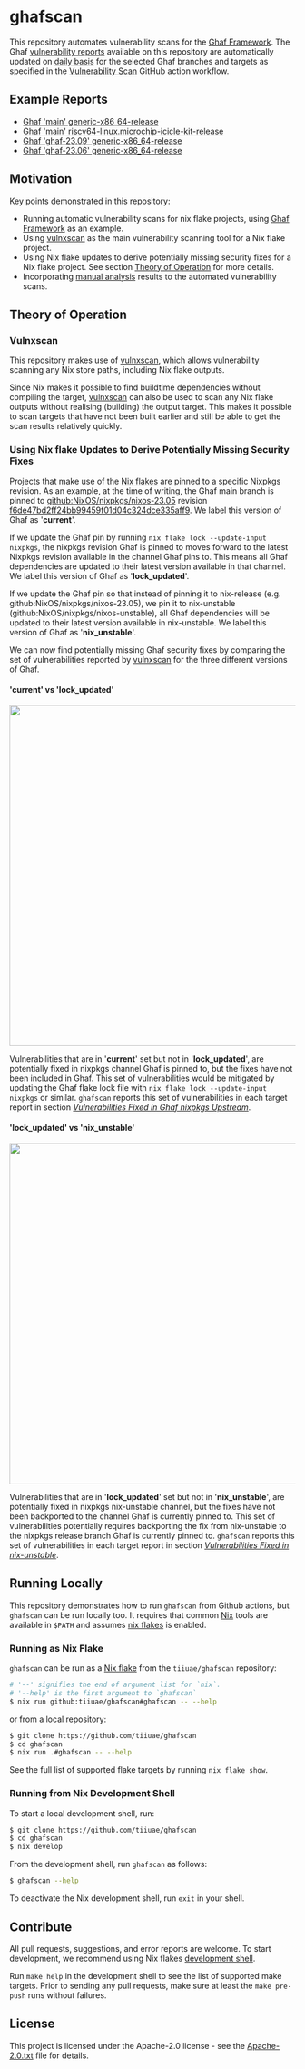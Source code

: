 <!--
SPDX-FileCopyrightText: 2023 Technology Innovation Institute (TII)

SPDX-License-Identifier: CC-BY-SA-4.0
-->

# ghafscan

This repository automates vulnerability scans for the [Ghaf Framework](https://github.com/tiiuae/ghaf).
The Ghaf [vulnerability reports](./reports/) available on this repository are automatically updated on [daily basis](./.github/workflows/vulnerability-scan.yml#L12) for the selected Ghaf branches and targets as specified in the [Vulnerability Scan](./.github/workflows/vulnerability-scan.yml) GitHub action workflow. 

## Example Reports
- [Ghaf 'main' generic-x86_64-release](./reports/main/packages.x86_64-linux.generic-x86_64-release.md)
- [Ghaf 'main' riscv64-linux.microchip-icicle-kit-release](./reports/main/packages.riscv64-linux.microchip-icicle-kit-release.md)
- [Ghaf 'ghaf-23.09' generic-x86_64-release](./reports/ghaf-23.09/packages.x86_64-linux.generic-x86_64-release.md)
- [Ghaf 'ghaf-23.06' generic-x86_64-release](./reports/ghaf-23.06/packages.x86_64-linux.generic-x86_64-release.md)

## Motivation

Key points demonstrated in this repository:
- Running automatic vulnerability scans for nix flake projects, using [Ghaf Framework](https://github.com/tiiuae/ghaf) as an example.
- Using [vulnxscan](https://github.com/tiiuae/sbomnix/tree/main/scripts/vulnxscan) as the main vulnerability scanning tool for a Nix flake project.
- Using Nix flake updates to derive potentially missing security fixes for a Nix flake project. See section [Theory of Operation](./README.md#theory-of-operation) for more details.
- Incorporating [manual analysis](manual_analysis.csv) results to the automated vulnerability scans.

## Theory of Operation

### Vulnxscan

This repository makes use of [vulnxscan](https://github.com/tiiuae/sbomnix/tree/main/scripts/vulnxscan), which allows vulnerability scanning any Nix store paths, including Nix flake outputs. 

Since Nix makes it possible to find buildtime dependencies without compiling the target, [vulnxscan](https://github.com/tiiuae/sbomnix/tree/main/scripts/vulnxscan) can also be used to scan any Nix flake outputs without realising (building) the output target. This makes it possible to scan targets that have not been built earlier and still be able to get the scan results relatively quickly.

### Using Nix flake Updates to Derive Potentially Missing Security Fixes

Projects that make use of the [Nix flakes](https://nixos.wiki/wiki/Flakes) are pinned to a specific Nixpkgs revision. As an example, at the time of writing, the Ghaf main branch is pinned to [github:NixOS/nixpkgs/nixos-23.05](https://github.com/tiiuae/ghaf/blob/a973cabb8452a02332d082fdb6c4783e1d27ffb4/flake.nix#L18) revision [f6de47bd2ff24bb99459f01d04c324dce335aff9](https://github.com/tiiuae/ghaf/blob/a973cabb8452a02332d082fdb6c4783e1d27ffb4/flake.lock#L32). We label this version of Ghaf as '**current**'.

If we update the Ghaf pin by running `nix flake lock --update-input nixpkgs`, the nixpkgs revision Ghaf is pinned to moves forward to the latest Nixpkgs revision available in the channel Ghaf pins to. This means all Ghaf dependencies are updated to their latest version available in that channel. We label this version of Ghaf as '**lock_updated**'.

If we update the Ghaf pin so that instead of pinning it to nix-release (e.g. github:NixOS/nixpkgs/nixos-23.05), we pin it to nix-unstable (github:NixOS/nixpkgs/nixos-unstable), all Ghaf dependencies will be updated to their latest version available in nix-unstable. We label this version of Ghaf as '**nix_unstable**'.

We can now find potentially missing Ghaf security fixes by comparing the set of vulnerabilities reported by [vulnxscan](https://github.com/tiiuae/sbomnix/tree/main/scripts/vulnxscan) for the three different versions of Ghaf.

#### 'current' vs 'lock_updated'

<img src="doc/img/current_vs_lock_updated.drawio.svg" width="600">

Vulnerabilities that are in '**current**' set but not in '**lock_updated**', are potentially fixed in nixpkgs channel Ghaf is pinned to, but the fixes have not been included in Ghaf. This set of vulnerabilities would be mitigated by updating the Ghaf flake lock file with `nix flake lock --update-input nixpkgs` or similar. `ghafscan` reports this set of vulnerabilities in each target report in section *[Vulnerabilities Fixed in Ghaf nixpkgs Upstream](https://github.com/tiiuae/ghafscan/blob/main/reports/main/packages.x86_64-linux.generic-x86_64-release.md#vulnerabilities-fixed-in-ghaf-nixpkgs-upstream)*.


#### 'lock_updated' vs 'nix_unstable'

<img src="doc/img/lock_updated_vs_nix_unstable.drawio.svg" width="600">

Vulnerabilities that are in '**lock_updated**' set but not in '**nix_unstable**', are potentially fixed in nixpkgs nix-unstable channel, but the fixes have not been backported to the channel Ghaf is currently pinned to. This set of vulnerabilities potentially requires backporting the fix from nix-unstable to the nixpkgs release branch Ghaf is currently pinned to. `ghafscan` reports this set of vulnerabilities in each target report in section *[Vulnerabilities Fixed in nix-unstable](https://github.com/tiiuae/ghafscan/blob/main/reports/main/packages.x86_64-linux.generic-x86_64-release.md#vulnerabilities-fixed-in-nix-unstable)*.

## Running Locally
This repository demonstrates how to run `ghafscan` from Github actions, but `ghafscan` can be run locally too.
It requires that common [Nix](https://nixos.org/download.html) tools are available in `$PATH` and assumes [nix flakes](https://nixos.wiki/wiki/Flakes#Enable_flakes) is enabled.
### Running as Nix Flake
`ghafscan` can be run as a [Nix flake](https://nixos.wiki/wiki/Flakes) from the `tiiuae/ghafscan` repository:
```bash
# '--' signifies the end of argument list for `nix`.
# '--help' is the first argument to `ghafscan`
$ nix run github:tiiuae/ghafscan#ghafscan -- --help
```

or from a local repository:
```bash
$ git clone https://github.com/tiiuae/ghafscan
$ cd ghafscan
$ nix run .#ghafscan -- --help
```
See the full list of supported flake targets by running `nix flake show`.

### Running from Nix Development Shell

To start a local development shell, run:
```bash
$ git clone https://github.com/tiiuae/ghafscan
$ cd ghafscan 
$ nix develop
```

From the development shell, run `ghafscan` as follows:
```bash
$ ghafscan --help
```

To deactivate the Nix development shell, run `exit` in your shell.

## Contribute
All pull requests, suggestions, and error reports are welcome.
To start development, we recommend using Nix flakes [development shell](./README.md#running-from-nix-development-shell).

Run `make help` in the development shell to see the list of supported make targets.
Prior to sending any pull requests, make sure at least the `make pre-push` runs without failures.

## License

This project is licensed under the Apache-2.0 license - see the [Apache-2.0.txt](LICENSES/Apache-2.0.txt) file for details.
